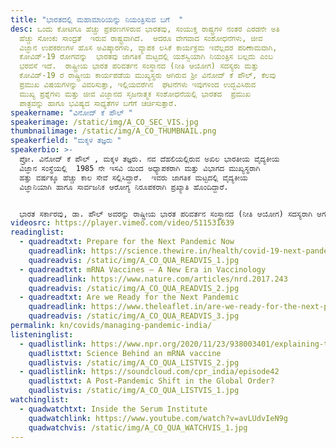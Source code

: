 ```yaml
---
title: "ಭಾರತದಲ್ಲಿ ಮಹಾಮಾರಿಯನ್ನು ನಿಯಂತ್ರಿಸುವ ಬಗೆ  "
desc: ಒಂದು ಕೋಟಿಗೂ ಹೆಚ್ಚು ಪ್ರಕರಣಗಳಿರುವ ಭಾರತವು, ಸಂಯುಕ್ತ ರಾಷ್ಟ್ರಗಳ ನಂತರ ಎರಡನೇ ಅತಿ
  ಹೆಚ್ಚು ಸೋಂಕು ಸಾಂದ್ರತೆ  ಇರುವ ರಾಷ್ಟ್ರವಾಗಿದೆ.  ಆದರೂ ವೇಗವಾದ ಸಂಶೋಧನೆಗಳು, ಜೀವ
  ವಿಜ್ಞಾನ ಉಪಕರಣಗಳ ಹೊಸ ಅವಿಷ್ಕಾರಗಳು, ವ್ಯಾಪಕ ಲಸಿಕೆ ಕಾರ್ಯಕ್ರಮ ಇವೆಲ್ಲದರ ಪರಿಣಾಮವಾಗಿ,
  ಕೋವಿಡ್-‌19 ರೋಗವನ್ನು  ಭಾರತವು ಜಾಗತಿಕ ಮಟ್ಟದಲ್ಲಿ ಯಶಸ್ವಿಯಾಗಿ ನಿಯಂತ್ರಿಸ ಬಲ್ಲದು ಎಂಬ
  ಭರವಸೆ ಇದೆ.  ರಾಷ್ಟ್ರೀಯ ಭಾರತ ಪರಿವರ್ತನ ಸಂಸ್ಥಾನದ (ನೀತಿ ಆಯೋಗ) ಸದಸ್ಯರು ಮತ್ತು
  ಕೋವಿಡ್-19‌ ರ ರಾಷ್ಟ್ರೀಯ ಕಾರ್ಯಪಡೆಯ ಮುಖ್ಯಸ್ಥರು ಆಗಿರುವ ಶ್ರೀ ವಿನೋದ್‌ ಕೆ ಪೌಲ್, ಕೆಲವು
  ಪ್ರಮುಖ ವಿಷಯಗಳನ್ನು ವಿವರಿಸುತ್ತಾ, ಇಲ್ಲಿಯವರೆಗಿನ  ಘಟಿನೆಗಳು ಇವುಗಳಿಂದ ಉದ್ಭವಿಸಿರುವ
  ಮುಖ್ಯ ಪ್ರಶ್ನೆಗಳು ಮತ್ತು ಜೀವ ವಿಜ್ಞಾನದ ಸೃಜನಾತ್ಮಕ ಸಂಶೋಧನೆಯಲ್ಲಿ ಭಾರತದ  ಪ್ರಮುಖ
  ಪಾತ್ರವನ್ನು ಹಾಗೂ ಭವಿಷ್ಯದ ಸಾಧ್ಯತೆಗಳ ಬಗೆಗೆ ಚರ್ಚಿಸುತ್ತಾರೆ.
speakername: "ವಿನೋದ್‌ ಕೆ ಪೌಲ್‌ "
speakerimage: /static/img/A_CO_SEC_VIS.jpg
thumbnailimage: /static/img/A_CO_THUMBNAIL.png
speakerfield: "ಮಕ್ಕಳ ತಜ್ಞರು "
speakerbio: >-
  ಪ್ರೋ. ವಿನೋದ್‌ ಕೆ ಪೌಲ್‌ , ಮಕ್ಕಳ ತಜ್ಞರು. ನವ ದೆಹಲಿಯಲ್ಲಿರುವ ಅಖಿಲ ಭಾರತೀಯ ವೈದ್ಯಕೀಯ
  ವಿಜ್ಞಾನ ಸಂಸ್ಥೆಯಲ್ಲಿ  1985 ನೇ ಇಸವಿ ಯಿಂದ ಅಧ್ಯಾಪಕರಾಗಿ ಮತ್ತು ವಿಭಾಗದ ಮುಖ್ಯಸ್ಥರಾಗಿ
  ಹತ್ತು ವರ್ಷಕ್ಕೂ ಹೆಚ್ಚು ಕಾಲ ಸೇವೆ ಸಲ್ಲಿಸಿದ್ದಾರೆ.  ಇವರು ಜಾಗತಿಕ ಮಟ್ಟದಲ್ಲಿ ವೈದ್ಯಕೀಯ
  ವಿಜ್ಞಾನಿಯಾಗಿ ಹಾಗೂ ಸಾರ್ವಜನಿಕ ಆರೋಗ್ಯ ನಿರೂಪಕರಾಗಿ ಪ್ರಖ್ಯಾತಿ ಹೊಂದಿದ್ದಾರೆ.  


  ಭಾರತ ಸರ್ಕಾರವು, ಡಾ. ಪೌಲ್‌ ಅವರನ್ನು ರಾಷ್ಟ್ರೀಯ ಭಾರತ ಪರಿವರ್ತನ ಸಂಸ್ಥಾನದ (ನೀತಿ ಆಯೋಗ) ಸದಸ್ಯರಾಗಿ ಆಗಸ್ಟ್‌, 2017 ರಲ್ಲಿ ನೇಮಕ ಗೊಳಿಸಿದೆ. ಇವರು ಆರೋಗ್ಯ, ಪೌಷ್ಟಿಕಾಂಶ ಮತ್ತು ಮಾನವ ಸಂಸಾಧನ ವಿಕಾಸ ಕ್ಷೇತ್ರಗಳ ಮುಖ್ಯಸ್ಥರಾಗಿದ್ದಾರೆ.  ಆಯುಶ್ಮಾನ್‌ ಭಾರತ (ಪಿ.ಎಂ.ಜೆ.ಏ.ವಯ್‌) ಆಯುಶ್ಮಾನ್‌ ಭಾರತ ಆರೋಗ್ಯ ಮತ್ತು  ಕ್ಷೇಮ ಕೇಂದ್ರ ಪರಿಯೋಜನೆ  ಹಾಗೂ ಪೋಷಣ್‌ ಅಭಿಯಾನಗಳನ್ನು ರೂಪಿಸುವಲ್ಲಿ  ಡಾ. ಪೌಲ್‌ , ಪ್ರಮುಖ ಪಾತ್ರ ವಹಿಸಿದ್ದಾರೆ.
videosrc: https://player.vimeo.com/video/511531639
readinglist:
  - quadreadtxt: Prepare for the Next Pandemic Now
    quadreadlink: https://science.thewire.in/health/covid-19-next-pandemic-prepare-ihr-2005-ayushman-bharat/
    quadreadvis: /static/img/A_CO_QUA_READVIS_1.jpg
  - quadreadtxt: mRNA Vaccines — A New Era in Vaccinology
    quadreadlink: https://www.nature.com/articles/nrd.2017.243
    quadreadvis: /static/img/A_CO_QUA_READVIS_2.jpg
  - quadreadtxt: Are we Ready for the Next Pandemic
    quadreadlink: https://www.theleaflet.in/are-we-ready-for-the-next-pandemic-analyzing-indias-social-fiscal-and-legal-preparedness/#
    quadreadvis: /static/img/A_CO_QUA_READVIS_3.jpg
permalink: kn/covids/managing-pandemic-india/
listeninglist:
  - quadlistlink: https://www.npr.org/2020/11/23/938003401/explaining-the-science-behind-an-mrna-vaccine-for-covid-19
    quadlisttxt: Science Behind an mRNA vaccine
    quadlistvis: /static/img/A_CO_QUA_LISTVIS_2.jpg
  - quadlistlink: https://soundcloud.com/cpr_india/episode42
    quadlisttxt: A Post-Pandemic Shift in the Global Order?
    quadlistvis: /static/img/A_CO_QUA_LISTVIS_1.jpg
watchinglist:
  - quadwatchtxt: Inside the Serum Institute
    quadwatchlink: https://www.youtube.com/watch?v=avLUdvIeN9g
    quadwatchvis: /static/img/A_CO_QUA_WATCHVIS_1.jpg
---
```

